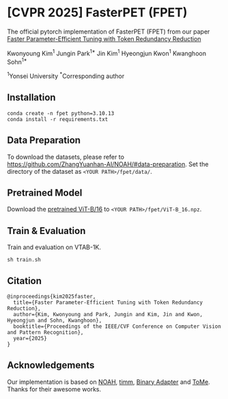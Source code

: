 # [CVPR 2025] FasterPET (FPET)

The official pytorch implementation of FasterPET (FPET) from our paper [Faster Parameter-Efficient Tuning with Token Redundancy Reduction](https://arxiv.org/abs/2503.20282)

Kwonyoung Kim<sup>1</sup> Jungin Park<sup>1*</sup> Jin Kim<sup>1</sup> Hyeongjun Kwon<sup>1</sup> Kwanghoon Sohn<sup>1*</sup>

<sup>1</sup>Yonsei University  <sup>*</sup>Corresponding author


## Installation
```
conda create -n fpet python=3.10.13
conda install -r requirements.txt
```

## Data Preparation
To download the datasets, please refer to https://github.com/ZhangYuanhan-AI/NOAH/#data-preparation. Set the directory of the dataset as `<YOUR PATH>/fpet/data/`.

## Pretrained Model
Download the [pretrained ViT-B/16](https://storage.googleapis.com/vit_models/imagenet21k/ViT-B_16.npz) to `<YOUR PATH>/fpet/ViT-B_16.npz`.

## Train & Evaluation
Train and evaluation on VTAB-1K.
```
sh train.sh
```

## Citation
```
@inproceedings{kim2025faster,
  title={Faster Parameter-Efficient Tuning with Token Redundancy Reduction},
  author={Kim, Kwonyoung and Park, Jungin and Kim, Jin and Kwon, Hyeongjun and Sohn, Kwanghoon},
  booktitle={Proceedings of the IEEE/CVF Conference on Computer Vision and Pattern Recognition},
  year={2025}
}
```

## Acknowledgements
Our implementation is based on [NOAH](https://github.com/ZhangYuanhan-AI/NOAH), [timm](https://github.com/rwightman/pytorch-image-models), [Binary Adapter](https://github.com/JieShibo/PETL-ViT/tree/main/binary_adapter) and [ToMe](https://github.com/facebookresearch/tome). Thanks for their awesome works.